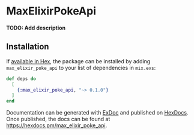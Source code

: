 # MaxElixirPokeApi

**TODO: Add description**

## Installation

If [available in Hex](https://hex.pm/docs/publish), the package can be installed
by adding `max_elixir_poke_api` to your list of dependencies in `mix.exs`:

```elixir
def deps do
  [
    {:max_elixir_poke_api, "~> 0.1.0"}
  ]
end
```

Documentation can be generated with [ExDoc](https://github.com/elixir-lang/ex_doc)
and published on [HexDocs](https://hexdocs.pm). Once published, the docs can
be found at <https://hexdocs.pm/max_elixir_poke_api>.

